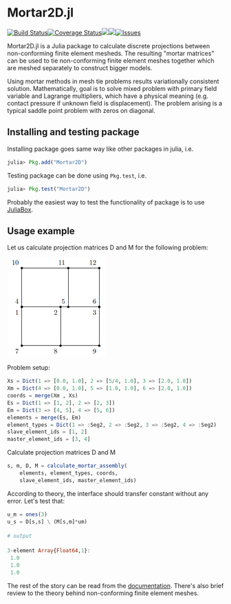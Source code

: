 # Mortar2D.jl

[![Build Status](https://travis-ci.org/JuliaFEM/Mortar2D.jl.svg?branch=master)](https://travis-ci.org/JuliaFEM/Mortar2D.jl)[![Coverage Status](https://coveralls.io/repos/github/JuliaFEM/Mortar2D.jl/badge.svg?branch=master)](https://coveralls.io/github/JuliaFEM/Mortar2D.jl?branch=master)[![](https://img.shields.io/badge/docs-stable-blue.svg)](https://juliafem.github.io/Mortar2D.jl/stable)[![](https://img.shields.io/badge/docs-latest-blue.svg)](https://juliafem.github.io/Mortar2D.jl/latest)[![Issues](https://img.shields.io/github/issues/JuliaFEM/Mortar2D.jl.svg)](https://github.com/JuliaFEM/Mortar2D.jl/issues)

Mortar2D.jl is a Julia package to calculate discrete projections between
non-conforming finite element mesheds. The resulting "mortar matrices" can
be used to tie non-conforming finite element meshes together which are meshed
separately to construct bigger models.

Using mortar methods in mesh tie problems results variationally consistent
solution. Mathematically, goal is to solve mixed problem with primary field
variable and Lagrange multipliers, which have a physical meaning (e.g. contact
pressure if unknown field is displacement). The problem arising is a typical
saddle point problem with zeros on diagonal.

## Installing and testing package

Installing package goes same way like other packages in julia, i.e.
```julia
julia> Pkg.add("Mortar2D")
```

Testing package can be done using `Pkg.test`, i.e.
```julia
julia> Pkg.test("Mortar2D")
```

Probably the easiest way to test the functionality of package is to
use [JuliaBox](https://juliabox.com/).

## Usage example

Let us calculate projection matrices D and M for the following problem:

![](docs/src/figs/poisson_problem_discretized.png)

Problem setup:

```julia
Xs = Dict(1 => [0.0, 1.0], 2 => [5/4, 1.0], 3 => [2.0, 1.0])
Xm = Dict(4 => [0.0, 1.0], 5 => [1.0, 1.0], 6 => [2.0, 1.0])
coords = merge(Xm , Xs)
Es = Dict(1 => [1, 2], 2 => [2, 3])
Em = Dict(3 => [4, 5], 4 => [5, 6])
elements = merge(Es, Em)
element_types = Dict(1 => :Seg2, 2 => :Seg2, 3 => :Seg2, 4 => :Seg2)
slave_element_ids = [1, 2]
master_element_ids = [3, 4]
```

Calculate projection matrices D and M

```julia
s, m, D, M = calculate_mortar_assembly(
    elements, element_types, coords,
    slave_element_ids, master_element_ids)
```

According to theory, the interface should transfer constant without any
error. Let's test that:

```julia
u_m = ones(3)
u_s = D[s,s] \ (M[s,m]*um)

# output

3-element Array{Float64,1}:
 1.0
 1.0
 1.0
```

The rest of the story can be read from the [documentation](https://juliafem.github.io/Mortar2D.jl/latest/).
There's also brief review to the theory behind non-conforming finite element meshes.

